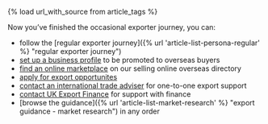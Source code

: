{% load url_with_source from article_tags %}

Now you&rsquo;ve finished the occasional exporter journey, you can:

- follow the [regular exporter journey]({% url 'article-list-persona-regular' %} "regular exporter journey") 
- [set up a business profile](https://find-a-buyer.export.great.gov.uk/ "Find a buyer") to be promoted to overseas buyers
- [find an online marketplace](https://selling-online-overseas.export.great.gov.uk/ "Selling online overseas") on our selling online overseas directory
- [apply for export opportunites](https://opportunities.export.great.gov.uk/ "Export opportunities")
- [contact an international trade adviser](https://www.contactus.trade.gov.uk/office-finder/ "contact an ITA") for one-to-one export support
- [contact UK Export Finance](https://www.contactus.trade.gov.uk/enquiry/topic "contact UKEF") for support with finance
- [browse the guidance]({% url 'article-list-market-research' %} "export guidance - market research") in any order 
